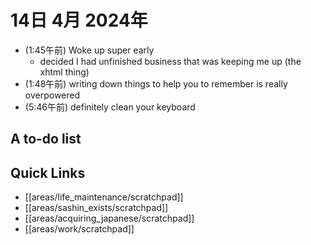 # 14日 4月 2024年
- (1:45午前) Woke up super early
  - decided I had unfinished business that was keeping me up (the xhtml thing)
- (1:48午前) writing down things to help you to remember is really overpowered
- (5:46午前) definitely clean your keyboard

## A to-do list


 



## Quick Links
- [[areas/life_maintenance/scratchpad]]
- [[areas/sashin_exists/scratchpad]]
- [[areas/acquiring_japanese/scratchpad]]
- [[areas/work/scratchpad]]
